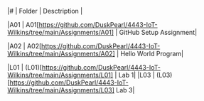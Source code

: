 |#   | Folder |   Desctription    |

|A01 | A01[https://github.com/DuskPearl/4443-IoT-Wilkins/tree/main/Assignments/A01] | GitHub Setup Assignment|

|A02 | A02[https://github.com/DuskPearl/4443-IoT-Wilkins/tree/main/Assignments/A02] | Hello World Program|

|L01 | (L01)[https://github.com/DuskPearl/4443-IoT-Wilkins/tree/main/Assignments/L01] | Lab 1|
|L03 | (L03)[https://github.com/DuskPearl/4443-IoT-Wilkins/tree/main/Assignments/L03] Lab 3|

